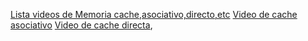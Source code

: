 [Lista videos de Memoria cache,asociativo,directo,etc](https://www.youtube.com/playlist?list=PLBTcJetyW9aI18NuGrNDJAgFw1MpSRmh3)
[Video de cache asociativo](https://www.youtube.com/watch?v=he3MgvKB854)
[Video de cache directa](https://www.youtube.com/watch?v=8sKGKbQDuZU),
